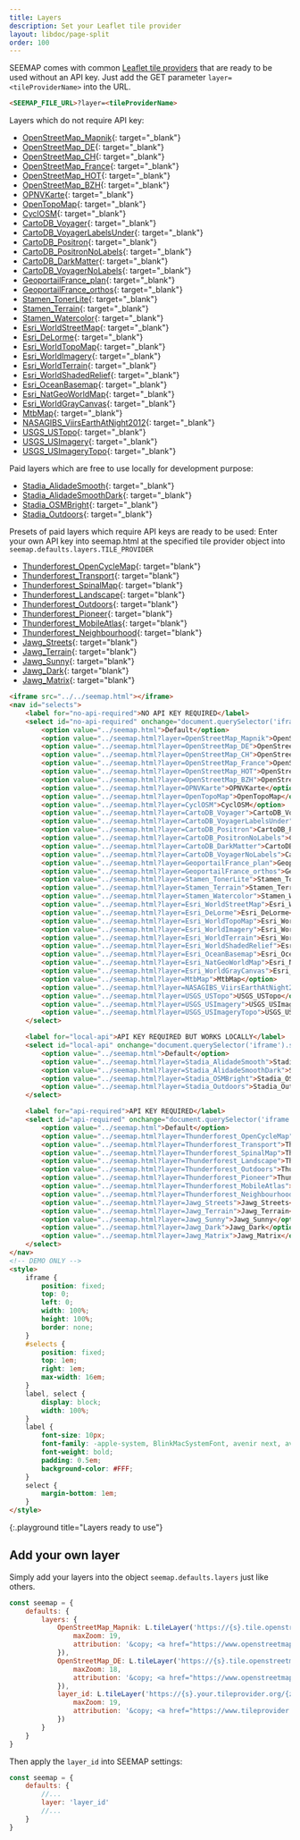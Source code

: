 ```yaml
---
title: Layers
description: Set your Leaflet tile provider
layout: libdoc/page-split
order: 100
---
```


SEEMAP comes with common [Leaflet tile providers](https://github.com/leaflet-extras/leaflet-providers) that are ready to be used without an API key. Just add the GET parameter `layer=<tileProviderName>` into the URL.

```html
<SEEMAP_FILE_URL>?layer=<tileProviderName>
```

Layers which do not require API key:

* [OpenStreetMap_Mapnik](seemap.html?layer=OpenStreetMap_Mapnik){: target="_blank"}
* [OpenStreetMap_DE](seemap.html?layer=OpenStreetMap_DE){: target="_blank"}
* [OpenStreetMap_CH](seemap.html?layer=OpenStreetMap_CH){: target="_blank"}
* [OpenStreetMap_France](seemap.html?layer=OpenStreetMap_France){: target="_blank"}
* [OpenStreetMap_HOT](seemap.html?layer=OpenStreetMap_HOT){: target="_blank"}
* [OpenStreetMap_BZH](seemap.html?layer=OpenStreetMap_BZH){: target="_blank"}
* [OPNVKarte](seemap.html?layer=OPNVKarte){: target="_blank"}
* [OpenTopoMap](seemap.html?layer=OpenTopoMap){: target="_blank"}
* [CyclOSM](seemap.html?layer=CyclOSM){: target="_blank"}
* [CartoDB_Voyager](seemap.html?layer=CartoDB_Voyager){: target="_blank"}
* [CartoDB_VoyagerLabelsUnder](seemap.html?layer=CartoDB_VoyagerLabelsUnder){: target="_blank"}
* [CartoDB_Positron](seemap.html?layer=CartoDB_Positron){: target="_blank"}
* [CartoDB_PositronNoLabels](seemap.html?layer=CartoDB_PositronNoLabels){: target="_blank"}
* [CartoDB_DarkMatter](seemap.html?layer=CartoDB_DarkMatter){: target="_blank"}
* [CartoDB_VoyagerNoLabels](seemap.html?layer=CartoDB_VoyagerNoLabels){: target="_blank"}
* [GeoportailFrance_plan](seemap.html?layer=GeoportailFrance_plan){: target="_blank"}
* [GeoportailFrance_orthos](seemap.html?layer=GeoportailFrance_orthos){: target="_blank"}
* [Stamen_TonerLite](seemap.html?layer=Stamen_TonerLite){: target="_blank"}
* [Stamen_Terrain](seemap.html?layer=Stamen_Terrain){: target="_blank"}
* [Stamen_Watercolor](seemap.html?layer=Stamen_Watercolor){: target="_blank"}
* [Esri_WorldStreetMap](seemap.html?layer=Esri_WorldStreetMap){: target="_blank"}
* [Esri_DeLorme](seemap.html?layer=Esri_DeLorme){: target="_blank"}
* [Esri_WorldTopoMap](seemap.html?layer=Esri_WorldTopoMap){: target="_blank"}
* [Esri_WorldImagery](seemap.html?layer=Esri_WorldImagery){: target="_blank"}
* [Esri_WorldTerrain](seemap.html?layer=Esri_WorldTerrain){: target="_blank"}
* [Esri_WorldShadedRelief](seemap.html?layer=Esri_WorldShadedRelief){: target="_blank"}
* [Esri_OceanBasemap](seemap.html?layer=Esri_OceanBasemap){: target="_blank"}
* [Esri_NatGeoWorldMap](seemap.html?layer=Esri_NatGeoWorldMap){: target="_blank"}
* [Esri_WorldGrayCanvas](seemap.html?layer=Esri_WorldGrayCanvas){: target="_blank"}
* [MtbMap](seemap.html?layer=MtbMap){: target="_blank"}
* [NASAGIBS_ViirsEarthAtNight2012](seemap.html?layer=NASAGIBS_ViirsEarthAtNight2012){: target="_blank"}
* [USGS_USTopo](seemap.html?layer=USGS_USTopo){: target="_blank"}
* [USGS_USImagery](seemap.html?layer=USGS_USImagery){: target="_blank"}
* [USGS_USImageryTopo](seemap.html?layer=USGS_USImageryTopo){: target="_blank"}

Paid layers which are free to use locally for development purpose:

* [Stadia_AlidadeSmooth](seemap.html?layer=Stadia_AlidadeSmooth){: target="_blank"}
* [Stadia_AlidadeSmoothDark](seemap.html?layer=Stadia_AlidadeSmoothDark){: target="_blank"}
* [Stadia_OSMBright](seemap.html?layer=Stadia_OSMBright){: target="_blank"}
* [Stadia_Outdoors](seemap.html?layer=Stadia_Outdoors){: target="_blank"}

Presets of paid layers which require API keys are ready to be used: Enter your own API key into seemap.html at the specified tile provider object into `seemap.defaults.layers.TILE_PROVIDER`

* [Thunderforest_OpenCycleMap](seemap.html?layer=Thunderforest_OpenCycleMap){: target="blank"}
* [Thunderforest_Transport](seemap.html?layer=Thunderforest_Transport){: target="blank"}
* [Thunderforest_SpinalMap](seemap.html?layer=Thunderforest_SpinalMap){: target="blank"}
* [Thunderforest_Landscape](seemap.html?layer=Thunderforest_Landscape){: target="blank"}
* [Thunderforest_Outdoors](seemap.html?layer=Thunderforest_Outdoors){: target="blank"}
* [Thunderforest_Pioneer](seemap.html?layer=Thunderforest_Pioneer){: target="blank"}
* [Thunderforest_MobileAtlas](seemap.html?layer=Thunderforest_MobileAtlas){: target="blank"}
* [Thunderforest_Neighbourhood](seemap.html?layer=Thunderforest_Neighbourhood){: target="blank"}
* [Jawg_Streets](seemap.html?layer=Jawg_Streets){: target="blank"}
* [Jawg_Terrain](seemap.html?layer=Jawg_Terrain){: target="blank"}
* [Jawg_Sunny](seemap.html?layer=Jawg_Sunny){: target="blank"}
* [Jawg_Dark](seemap.html?layer=Jawg_Dark){: target="blank"}
* [Jawg_Matrix](seemap.html?layer=Jawg_Matrix){: target="blank"}


```html
<iframe src="../../seemap.html"></iframe>
<nav id="selects">
    <label for="no-api-required">NO API KEY REQUIRED</label>
    <select id="no-api-required" onchange="document.querySelector('iframe').src = this.value">
        <option value="../seemap.html">Default</option>
        <option value="../seemap.html?layer=OpenStreetMap_Mapnik">OpenStreetMap_Mapnik</option>
        <option value="../seemap.html?layer=OpenStreetMap_DE">OpenStreetMap_DE</option>
        <option value="../seemap.html?layer=OpenStreetMap_CH">OpenStreetMap_CH</option>
        <option value="../seemap.html?layer=OpenStreetMap_France">OpenStreetMap_France</option>
        <option value="../seemap.html?layer=OpenStreetMap_HOT">OpenStreetMap_HOT</option>
        <option value="../seemap.html?layer=OpenStreetMap_BZH">OpenStreetMap_BZH</option>
        <option value="../seemap.html?layer=OPNVKarte">OPNVKarte</option>
        <option value="../seemap.html?layer=OpenTopoMap">OpenTopoMap</option>
        <option value="../seemap.html?layer=CyclOSM">CyclOSM</option>
        <option value="../seemap.html?layer=CartoDB_Voyager">CartoDB_Voyager</option>
        <option value="../seemap.html?layer=CartoDB_VoyagerLabelsUnder">CartoDB_VoyagerLabelsUnder</option>
        <option value="../seemap.html?layer=CartoDB_Positron">CartoDB_Positron</option>
        <option value="../seemap.html?layer=CartoDB_PositronNoLabels">CartoDB_PositronNoLabels</option>
        <option value="../seemap.html?layer=CartoDB_DarkMatter">CartoDB_DarkMatter</option>
        <option value="../seemap.html?layer=CartoDB_VoyagerNoLabels">CartoDB_VoyagerNoLabels</option>
        <option value="../seemap.html?layer=GeoportailFrance_plan">GeoportailFrance_plan</option>
        <option value="../seemap.html?layer=GeoportailFrance_orthos">GeoportailFrance_orthos</option>
        <option value="../seemap.html?layer=Stamen_TonerLite">Stamen_TonerLite</option>
        <option value="../seemap.html?layer=Stamen_Terrain">Stamen_Terrain</option>
        <option value="../seemap.html?layer=Stamen_Watercolor">Stamen_Watercolor</option>
        <option value="../seemap.html?layer=Esri_WorldStreetMap">Esri_WorldStreetMap</option>
        <option value="../seemap.html?layer=Esri_DeLorme">Esri_DeLorme</option>
        <option value="../seemap.html?layer=Esri_WorldTopoMap">Esri_WorldTopoMap</option>
        <option value="../seemap.html?layer=Esri_WorldImagery">Esri_WorldImagery</option>
        <option value="../seemap.html?layer=Esri_WorldTerrain">Esri_WorldTerrain</option>
        <option value="../seemap.html?layer=Esri_WorldShadedRelief">Esri_WorldShadedRelief</option>
        <option value="../seemap.html?layer=Esri_OceanBasemap">Esri_OceanBasemap</option>
        <option value="../seemap.html?layer=Esri_NatGeoWorldMap">Esri_NatGeoWorldMap</option>
        <option value="../seemap.html?layer=Esri_WorldGrayCanvas">Esri_WorldGrayCanvas</option>
        <option value="../seemap.html?layer=MtbMap">MtbMap</option>
        <option value="../seemap.html?layer=NASAGIBS_ViirsEarthAtNight2012">NASAGIBS_ViirsEarthAtNight2012</option>
        <option value="../seemap.html?layer=USGS_USTopo">USGS_USTopo</option>
        <option value="../seemap.html?layer=USGS_USImagery">USGS_USImagery</option>
        <option value="../seemap.html?layer=USGS_USImageryTopo">USGS_USImageryTopo</option>
    </select>

    <label for="local-api">API KEY REQUIRED BUT WORKS LOCALLY</label>
    <select id="local-api" onchange="document.querySelector('iframe').src = this.value">
        <option value="../seemap.html">Default</option>
        <option value="../seemap.html?layer=Stadia_AlidadeSmooth">Stadia_AlidadeSmooth</option>
        <option value="../seemap.html?layer=Stadia_AlidadeSmoothDark">Stadia_AlidadeSmoothDark</option>
        <option value="../seemap.html?layer=Stadia_OSMBright">Stadia_OSMBright</option>
        <option value="../seemap.html?layer=Stadia_Outdoors">Stadia_Outdoors</option>
    </select>

    <label for="api-required">API KEY REQUIRED</label>
    <select id="api-required" onchange="document.querySelector('iframe').src = this.value">
        <option value="../seemap.html">Default</option>
        <option value="../seemap.html?layer=Thunderforest_OpenCycleMap">Thunderforest_OpenCycleMap</option>
        <option value="../seemap.html?layer=Thunderforest_Transport">Thunderforest_Transport</option>
        <option value="../seemap.html?layer=Thunderforest_SpinalMap">Thunderforest_SpinalMap</option>
        <option value="../seemap.html?layer=Thunderforest_Landscape">Thunderforest_Landscape</option>
        <option value="../seemap.html?layer=Thunderforest_Outdoors">Thunderforest_Outdoors</option>
        <option value="../seemap.html?layer=Thunderforest_Pioneer">Thunderforest_Pioneer</option>
        <option value="../seemap.html?layer=Thunderforest_MobileAtlas">Thunderforest_MobileAtlas</option>
        <option value="../seemap.html?layer=Thunderforest_Neighbourhood">Thunderforest_Neighbourhood</option>
        <option value="../seemap.html?layer=Jawg_Streets">Jawg_Streets</option>
        <option value="../seemap.html?layer=Jawg_Terrain">Jawg_Terrain</option>
        <option value="../seemap.html?layer=Jawg_Sunny">Jawg_Sunny</option>
        <option value="../seemap.html?layer=Jawg_Dark">Jawg_Dark</option>
        <option value="../seemap.html?layer=Jawg_Matrix">Jawg_Matrix</option>
    </select>
</nav>
<!-- DEMO ONLY -->
<style>
    iframe {
        position: fixed;
        top: 0;
        left: 0;
        width: 100%;
        height: 100%;
        border: none;
    }
    #selects {
        position: fixed;
        top: 1em;
        right: 1em;
        max-width: 16em;
    }
    label, select {
        display: block;
        width: 100%;
    }
    label {
        font-size: 10px;
        font-family: -apple-system, BlinkMacSystemFont, avenir next, avenir, segoe ui, helvetica neue, helvetica, Cantarell, Ubuntu, roboto, noto, arial, sans-serif; 
        font-weight: bold;
        padding: 0.5em;
        background-color: #FFF;
    }
    select {
        margin-bottom: 1em;
    }
</style>
```
{:.playground title="Layers ready to use"}

## Add your own layer

Simply add your layers into the object `seemap.defaults.layers` just like others.

```javascript
const seemap = {
    defaults: {
        layers: {
            OpenStreetMap_Mapnik: L.tileLayer('https://{s}.tile.openstreetmap.org/{z}/{x}/{y}.png', {
                maxZoom: 19,
                attribution: '&copy; <a href="https://www.openstreetmap.org/copyright">OpenStreetMap</a> contributors'
            }),
            OpenStreetMap_DE: L.tileLayer('https://{s}.tile.openstreetmap.de/{z}/{x}/{y}.png', {
                maxZoom: 18,
                attribution: '&copy; <a href="https://www.openstreetmap.org/copyright">OpenStreetMap</a> contributors'
            }),
            layer_id: L.tileLayer('https://{s}.your.tileprovider.org/{z}/{x}/{y}.png', {
                maxZoom: 19,
                attribution: '&copy; <a href="https://www.tileprovider.org/copyright">Your copyright</a> etc'
            })
        }
    }
}
```

Then apply the `layer_id` into SEEMAP settings:

```javascript
const seemap = {
    defaults: {
        //...
        layer: 'layer_id'
        //...
    }
}
```
